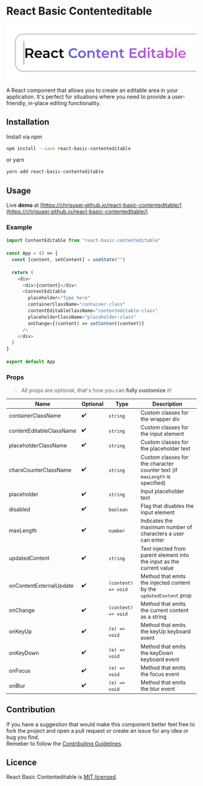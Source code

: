 # React Basic Contenteditable

![React Basic Content Editable](readme-header-img.png)

A React component that allows you to create an editable area in your application. It's perfect for situations where you need to provide a user-friendly, in-place editing functionality.

## Installation

Install via npm

```sh
npm install --save react-basic-contenteditable
```

or yarn

```sh
yarn add react-basic-contenteditable
```

## Usage

Live **demo** at [https://chrisuser.github.io/react-basic-contenteditable/](https://chrisuser.github.io/react-basic-contenteditable/)

### Example

```javascript
import ContentEditable from "react-basic-contenteditable"

const App = () => {
  const [content, setContent] = useState("")

  return (
    <div>
      <div>{content}</div>
      <ContentEditable
        placeholder="Type here"
        containerClassName="container-class"
        contentEditableClassName="contenteditable-class"
        placeholderClassName="placeholder-class"
        onChange={(content) => setContent(content)}
      />
    </div>
  )
}

export default App
```

### Props

> All props are optional, that's how you can **fully customize** it!

| Name                     | Optional | Type                | Description                                                                 |
| ------------------------ | -------- | ------------------- | --------------------------------------------------------------------------- |
| containerClassName       | ✔️       | `string`            | Custom classes for the wrapper div                                          |
| contentEditableClassName | ✔️       | `string`            | Custom classes for the input element                                        |
| placeholderClassName     | ✔️       | `string`            | Custom classes for the placeholder text                                     |
| charsCounterClassName    | ✔️       | `string`            | Custom classes for the character counter text (if `maxLength` is specified) |
| placeholder              | ✔️       | `string`            | Input placeholder text                                                      |
| disabled                 | ✔️       | `boolean`           | Flag that disables the input element                                        |
| maxLength                | ✔️       | `number`            | Indicates the maximum number of characters a user can enter                 |
| updatedContent           | ✔️       | `string`            | Text injected from parent element into the input as the current value       |
| onContentExternalUpdate  | ✔️       | `(content) => void` | Method that emits the injected content by the `updatedContent` prop         |
| onChange                 | ✔️       | `(content) => void` | Method that emits the current content as a string                           |
| onKeyUp                  | ✔️       | `(e) => void`       | Method that emits the keyUp keyboard event                                  |
| onKeyDown                | ✔️       | `(e) => void`       | Method that emits the keyDown keyboard event                                |
| onFocus                  | ✔️       | `(e) => void`       | Method that emits the focus event                                           |
| onBlur                   | ✔️       | `(e) => void`       | Method that emits the blur event                                            |

## Contribution

If you have a suggestion that would make this component better feel free to fork the project and open a pull request or create an issue for any idea or bug you find.\
Remeber to follow the [Contributing Guidelines](https://github.com/ChrisUser/.github/blob/main/CONTRIBUTING.md).

## Licence

React Basic Contenteditable is [MIT licensed](https://github.com/ChrisUser/react-basic-contenteditable/blob/master/LICENSE).
